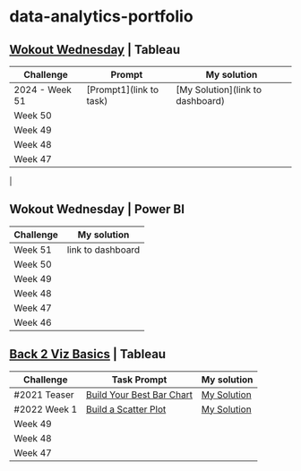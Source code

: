 # data-analytics-portfolio

## [Wokout Wednesday](https://workout-wednesday.com/) | Tableau     

Challenge | Prompt | My solution                     
--- | --- | ---                                 
2024 - Week 51 | [Prompt1](link to task) | [My Solution](link to dashboard)                 
Week 50 |                                    
Week 49 |
Week 48 |
Week 47 |
 |  


    
## Wokout Wednesday | Power BI             
Challenge | My solution                     
--- | ---                                 
Week 51 | link to dashboard                 
Week 50 |                                    
Week 49 |
Week 48 |
Week 47 |
Week 46 |   





## [Back 2 Viz Basics](https://www.thetableaustudentguide.com/vizbasics) | Tableau              
Challenge | Task Prompt | My solution                     
--- | --- | ---                             
#2021 Teaser | [Build Your Best Bar Chart](https://data.world/back2vizbasics/2021teaser-build-your-best-bar-chart)  | [My Solution](https://public.tableau.com/views/B2VB-2021-Teaser/B2VB2021Teaser?:language=en-US&:sid=&:redirect=auth&:display_count=n&:origin=viz_share_link)
#2022 Week 1| [Build a Scatter Plot](https://data.world/back2vizbasics/2020week1-build-a-scatter-plot) | [My Solution](https://public.tableau.com/views/B2VB-2022-Week1/B2VB-2022-Week1?:language=en-US&:sid=&:redirect=auth&:display_count=n&:origin=viz_share_link)                               
Week 49 |
Week 48 |
Week 47 |


